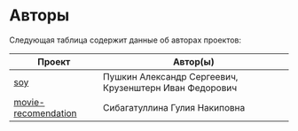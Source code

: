 # Авторы

Следующая таблица содержит данные об авторах проектов:

| Проект | Автор(ы) |
| --- | --- |
| [soy](./soy/) | Пушкин Александр Сергеевич, Крузенштерн Иван Федорович |
| [movie-recomendation](https://github.com/GuliyaSib/movie-recomendation) | Сибагатуллина Гулия Накиповна |
